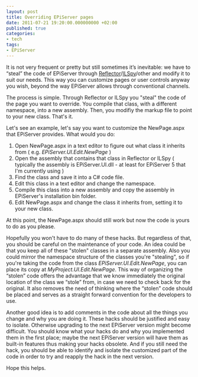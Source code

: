 ```yaml
---
layout: post
title: Overriding EPiServer pages
date: 2011-07-21 19:20:00.000000000 +02:00
published: true
categories:
- tech
tags:
- EPiServer
---
```


It is not very frequent or pretty but still sometimes it’s inevitable: we have to “steal” the code of EPiServer through <a href="http://reflector.red-gate.com/" target="_blank">Reflector</a>/<a href="http://wiki.sharpdevelop.net/ILSpy.ashx" target="_blank">ILSpy</a>/other and modify it to suit our needs. This way you can customize pages or user controls anyway you wish, beyond the way EPiServer allows through conventional channels.

The process is simple. Through Reflector or ILSpy you "steal" the code of the page you want to override. You compile that class, with a different namespace, into a new assembly. Then, you modifiy the markup file to point to your new class. That's it.

Let's see an example, let's say you want to customize the NewPage.aspx that EPiServer provides. What would you do:
<ol>
<li>Open NewPage.aspx in a text editor to figure out what class it inherits from ( e.g. <em>EPiServer.UI.Edit.NewPage</em> )</li>
<li>Open the assembly that contains that class in Reflector or ILSpy ( typically the assembly is EPiServer.UI.dll - at least for EPiServer 5 that I'm currently using )</li>
<li>Find the class and save it into a C# code file.</li>
<li>Edit this class in a text editor and change the namespace.</li>
<li>Compile this class into a new assembly and copy the assembly in EPiServer's installation bin folder.</li>
<li>Edit NewPage.aspx and change the class it inherits from, setting it to your new class.</li>
</ol>

At this point, the NewPage.aspx should still work but now the code is yours to do as you please.

Hopefully you won't have to do many of these hacks. But regardless of that, you should be careful on the maintenance of your code. An idea could be that you keep all of these "stolen" classes in a separate assembly. Also you could mirror the namespace structure of the classes you're "stealing", so if you're taking the code from the class <em>EPiServer.UI.Edit.NewPage</em>, you can place its copy at <em>MyProject.UI.Edit.NewPage</em>. This way of organizing the “stolen” code offers the advantage that we know immediately the original location of the class we “stole” from, in case we need to check back for the original. It also removes the need of thinking where the “stolen” code should be placed and serves as a straight forward convention for the developers to use.

Another good idea is to add comments in the code about all the things you change and why you are doing it. These hacks should be justified and easy to isolate. Otherwise upgrading to the next EPiServer version might become difficult. You should know what your hacks do and why you implemented them in the first place; maybe the next EPiServer version will have them as built-in features thus making your hacks obsolete. And if you still need the hack, you should be able to identify and isolate the customized part of the code in order to try and reapply the hack in the next version.

Hope this helps.
